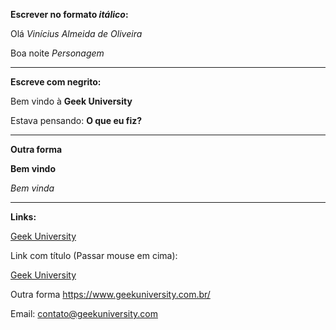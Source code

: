 **Escrever no formato _itálico_:**

Olá _Vinícius Almeida de Oliveira_

Boa noite _Personagem_

---

**Escreve com negrito:**

Bem vindo à **Geek University**

Estava pensando: **O que eu fiz?**

---

**Outra forma**

__Bem vindo__

*Bem vinda*

---

**Links:**

[Geek University](https://www.geekuniversity.com.br/)

Link com título (Passar mouse em cima):

[Geek University](https://www.geekuniversity.com.br/ "Link da Geek University")

Outra forma
<https://www.geekuniversity.com.br/>

Email:
<contato@geekuniversity.com>
